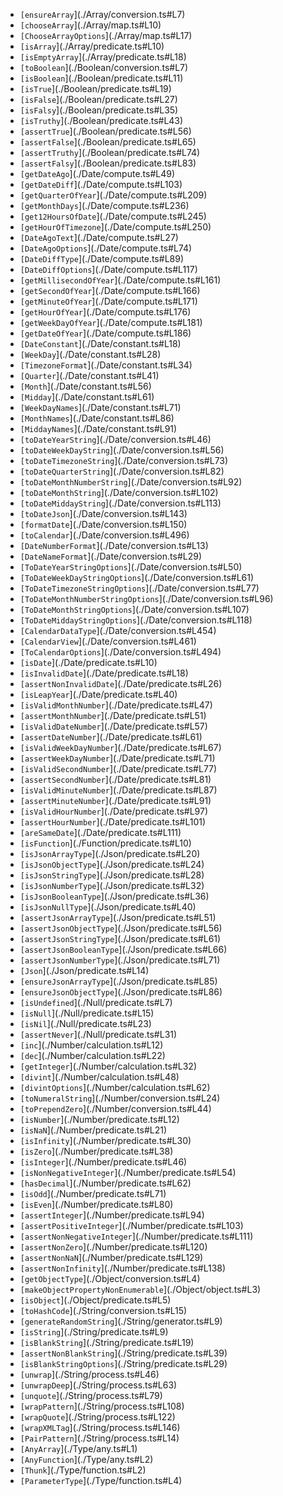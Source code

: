 - `[ensureArray`](./Array/conversion.ts#L7)
- `[chooseArray`](./Array/map.ts#L10)
- `[ChooseArrayOptions`](./Array/map.ts#L17)
- `[isArray`](./Array/predicate.ts#L10)
- `[isEmptyArray`](./Array/predicate.ts#L18)
- `[toBoolean`](./Boolean/conversion.ts#L7)
- `[isBoolean`](./Boolean/predicate.ts#L11)
- `[isTrue`](./Boolean/predicate.ts#L19)
- `[isFalse`](./Boolean/predicate.ts#L27)
- `[isFalsy`](./Boolean/predicate.ts#L35)
- `[isTruthy`](./Boolean/predicate.ts#L43)
- `[assertTrue`](./Boolean/predicate.ts#L56)
- `[assertFalse`](./Boolean/predicate.ts#L65)
- `[assertTruthy`](./Boolean/predicate.ts#L74)
- `[assertFalsy`](./Boolean/predicate.ts#L83)
- `[getDateAgo`](./Date/compute.ts#L49)
- `[getDateDiff`](./Date/compute.ts#L103)
- `[getQuarterOfYear`](./Date/compute.ts#L209)
- `[getMonthDays`](./Date/compute.ts#L236)
- `[get12HoursOfDate`](./Date/compute.ts#L245)
- `[getHourOfTimezone`](./Date/compute.ts#L250)
- `[DateAgoText`](./Date/compute.ts#L27)
- `[DateAgoOptions`](./Date/compute.ts#L74)
- `[DateDiffType`](./Date/compute.ts#L89)
- `[DateDiffOptions`](./Date/compute.ts#L117)
- `[getMillisecondOfYear`](./Date/compute.ts#L161)
- `[getSecondOfYear`](./Date/compute.ts#L166)
- `[getMinuteOfYear`](./Date/compute.ts#L171)
- `[getHourOfYear`](./Date/compute.ts#L176)
- `[getWeekDayOfYear`](./Date/compute.ts#L181)
- `[getDateOfYear`](./Date/compute.ts#L186)
- `[DateConstant`](./Date/constant.ts#L18)
- `[WeekDay`](./Date/constant.ts#L28)
- `[TimezoneFormat`](./Date/constant.ts#L34)
- `[Quarter`](./Date/constant.ts#L41)
- `[Month`](./Date/constant.ts#L56)
- `[Midday`](./Date/constant.ts#L61)
- `[WeekDayNames`](./Date/constant.ts#L71)
- `[MonthNames`](./Date/constant.ts#L86)
- `[MiddayNames`](./Date/constant.ts#L91)
- `[toDateYearString`](./Date/conversion.ts#L46)
- `[toDateWeekDayString`](./Date/conversion.ts#L56)
- `[toDateTimezoneString`](./Date/conversion.ts#L73)
- `[toDateQuarterString`](./Date/conversion.ts#L82)
- `[toDateMonthNumberString`](./Date/conversion.ts#L92)
- `[toDateMonthString`](./Date/conversion.ts#L102)
- `[toDateMiddayString`](./Date/conversion.ts#L113)
- `[toDateJson`](./Date/conversion.ts#L143)
- `[formatDate`](./Date/conversion.ts#L150)
- `[toCalendar`](./Date/conversion.ts#L496)
- `[DateNumberFormat`](./Date/conversion.ts#L13)
- `[DateNameFormat`](./Date/conversion.ts#L29)
- `[ToDateYearStringOptions`](./Date/conversion.ts#L50)
- `[ToDateWeekDayStringOptions`](./Date/conversion.ts#L61)
- `[ToDateTimezoneStringOptions`](./Date/conversion.ts#L77)
- `[ToDateMonthNumberStringOptions`](./Date/conversion.ts#L96)
- `[ToDateMonthStringOptions`](./Date/conversion.ts#L107)
- `[ToDateMiddayStringOptions`](./Date/conversion.ts#L118)
- `[CalendarDataType`](./Date/conversion.ts#L454)
- `[CalendarView`](./Date/conversion.ts#L461)
- `[ToCalendarOptions`](./Date/conversion.ts#L494)
- `[isDate`](./Date/predicate.ts#L10)
- `[isInvalidDate`](./Date/predicate.ts#L18)
- `[assertNonInvalidDate`](./Date/predicate.ts#L26)
- `[isLeapYear`](./Date/predicate.ts#L40)
- `[isValidMonthNumber`](./Date/predicate.ts#L47)
- `[assertMonthNumber`](./Date/predicate.ts#L51)
- `[isValidDateNumber`](./Date/predicate.ts#L57)
- `[assertDateNumber`](./Date/predicate.ts#L61)
- `[isValidWeekDayNumber`](./Date/predicate.ts#L67)
- `[assertWeekDayNumber`](./Date/predicate.ts#L71)
- `[isValidSecondNumber`](./Date/predicate.ts#L77)
- `[assertSecondNumber`](./Date/predicate.ts#L81)
- `[isValidMinuteNumber`](./Date/predicate.ts#L87)
- `[assertMinuteNumber`](./Date/predicate.ts#L91)
- `[isValidHourNumber`](./Date/predicate.ts#L97)
- `[assertHourNumber`](./Date/predicate.ts#L101)
- `[areSameDate`](./Date/predicate.ts#L111)
- `[isFunction`](./Function/predicate.ts#L10)
- `[isJsonArrayType`](./Json/predicate.ts#L20)
- `[isJsonObjectType`](./Json/predicate.ts#L24)
- `[isJsonStringType`](./Json/predicate.ts#L28)
- `[isJsonNumberType`](./Json/predicate.ts#L32)
- `[isJsonBooleanType`](./Json/predicate.ts#L36)
- `[isJsonNullType`](./Json/predicate.ts#L40)
- `[assertJsonArrayType`](./Json/predicate.ts#L51)
- `[assertJsonObjectType`](./Json/predicate.ts#L56)
- `[assertJsonStringType`](./Json/predicate.ts#L61)
- `[assertJsonBooleanType`](./Json/predicate.ts#L66)
- `[assertJsonNumberType`](./Json/predicate.ts#L71)
- `[Json`](./Json/predicate.ts#L14)
- `[ensureJsonArrayType`](./Json/predicate.ts#L85)
- `[ensureJsonObjectType`](./Json/predicate.ts#L86)
- `[isUndefined`](./Null/predicate.ts#L7)
- `[isNull`](./Null/predicate.ts#L15)
- `[isNil`](./Null/predicate.ts#L23)
- `[assertNever`](./Null/predicate.ts#L31)
- `[inc`](./Number/calculation.ts#L12)
- `[dec`](./Number/calculation.ts#L22)
- `[getInteger`](./Number/calculation.ts#L32)
- `[divint`](./Number/calculation.ts#L48)
- `[divintOptions`](./Number/calculation.ts#L62)
- `[toNumeralString`](./Number/conversion.ts#L24)
- `[toPrependZero`](./Number/conversion.ts#L44)
- `[isNumber`](./Number/predicate.ts#L12)
- `[isNaN`](./Number/predicate.ts#L21)
- `[isInfinity`](./Number/predicate.ts#L30)
- `[isZero`](./Number/predicate.ts#L38)
- `[isInteger`](./Number/predicate.ts#L46)
- `[isNonNegativeInteger`](./Number/predicate.ts#L54)
- `[hasDecimal`](./Number/predicate.ts#L62)
- `[isOdd`](./Number/predicate.ts#L71)
- `[isEven`](./Number/predicate.ts#L80)
- `[assertInteger`](./Number/predicate.ts#L94)
- `[assertPositiveInteger`](./Number/predicate.ts#L103)
- `[assertNonNegativeInteger`](./Number/predicate.ts#L111)
- `[assertNonZero`](./Number/predicate.ts#L120)
- `[assertNonNaN`](./Number/predicate.ts#L129)
- `[assertNonInfinity`](./Number/predicate.ts#L138)
- `[getObjectType`](./Object/conversion.ts#L4)
- `[makeObjectPropertyNonEnumerable`](./Object/object.ts#L3)
- `[isObject`](./Object/predicate.ts#L5)
- `[toHashCode`](./String/conversion.ts#L15)
- `[generateRandomString`](./String/generator.ts#L9)
- `[isString`](./String/predicate.ts#L9)
- `[isBlankString`](./String/predicate.ts#L19)
- `[assertNonBlankString`](./String/predicate.ts#L39)
- `[isBlankStringOptions`](./String/predicate.ts#L29)
- `[unwrap`](./String/process.ts#L46)
- `[unwrapDeep`](./String/process.ts#L63)
- `[unquote`](./String/process.ts#L79)
- `[wrapPattern`](./String/process.ts#L108)
- `[wrapQuote`](./String/process.ts#L122)
- `[wrapXMLTag`](./String/process.ts#L146)
- `[PairPattern`](./String/process.ts#L14)
- `[AnyArray`](./Type/any.ts#L1)
- `[AnyFunction`](./Type/any.ts#L2)
- `[Thunk`](./Type/function.ts#L2)
- `[ParameterType`](./Type/function.ts#L4)